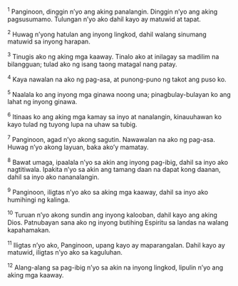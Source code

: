 <sup>1</sup>
Panginoon, dinggin nʼyo ang aking panalangin. Dinggin nʼyo ang aking pagsusumamo. Tulungan nʼyo ako dahil kayo ay matuwid at tapat. 

<sup>2</sup>
Huwag nʼyong hatulan ang inyong lingkod, dahil walang sinumang matuwid sa inyong harapan. 

<sup>3</sup>
Tinugis ako ng aking mga kaaway. Tinalo ako at inilagay sa madilim na bilangguan; tulad ako ng isang taong matagal nang patay. 

<sup>4</sup>
Kaya nawalan na ako ng pag-asa, at punong-puno ng takot ang puso ko. 

<sup>5</sup>
Naalala ko ang inyong mga ginawa noong una; pinagbulay-bulayan ko ang lahat ng inyong ginawa. 

<sup>6</sup>
Itinaas ko ang aking mga kamay sa inyo at nanalangin, kinauuhawan ko kayo tulad ng tuyong lupa na uhaw sa tubig. 

<sup>7</sup>
Panginoon, agad nʼyo akong sagutin. Nawawalan na ako ng pag-asa. Huwag nʼyo akong layuan, baka akoʼy mamatay. 

<sup>8</sup>
Bawat umaga, ipaalala nʼyo sa akin ang inyong pag-ibig, dahil sa inyo ako nagtitiwala. Ipakita nʼyo sa akin ang tamang daan na dapat kong daanan, dahil sa inyo ako nananalangin. 

<sup>9</sup>
Panginoon, iligtas nʼyo ako sa aking mga kaaway, dahil sa inyo ako humihingi ng kalinga. 

<sup>10</sup>
Turuan nʼyo akong sundin ang inyong kalooban, dahil kayo ang aking Dios. Patnubayan sana ako ng inyong butihing Espiritu sa landas na walang kapahamakan. 

<sup>11</sup>
Iligtas nʼyo ako, Panginoon, upang kayo ay maparangalan. Dahil kayo ay matuwid, iligtas nʼyo ako sa kaguluhan. 

<sup>12</sup>
Alang-alang sa pag-ibig nʼyo sa akin na inyong lingkod, lipulin nʼyo ang aking mga kaaway.